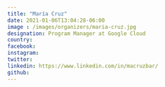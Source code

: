 ```yaml
---
title: "María Cruz"
date: 2021-01-06T13:04:28-06:00
image : /images/organizers/maria-cruz.jpg
designation: Program Manager at Google Cloud
country: 
facebook: 
instagram: 
twitter: 
linkedin: https://www.linkedin.com/in/macruzbar/
github: 
---
```



